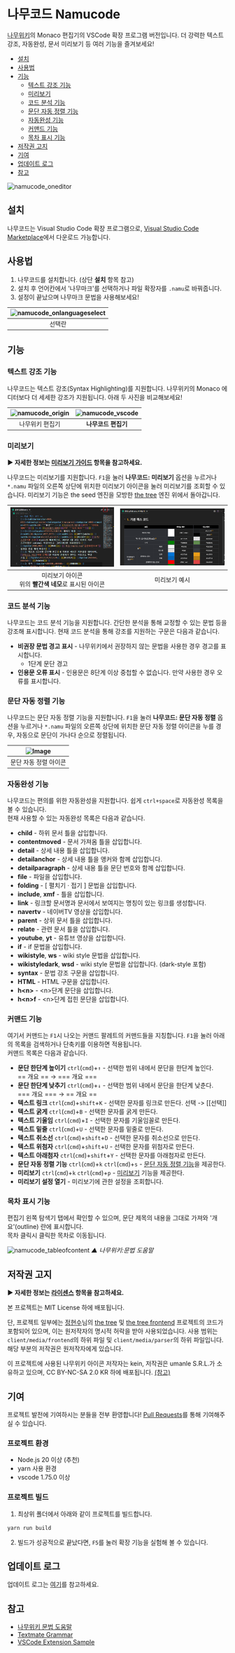 # 나무코드 Namucode

[나무위키](https://namu.wiki)의 Monaco 편집기의 VSCode 확장 프로그램 버전입니다. 더 강력한 텍스트 강조, 자동완성, 문서 미리보기 등 여러 기능을 즐겨보세요!

  - [설치](#설치)
  - [사용법](#사용법)
  - [기능](#기능)
    - [텍스트 강조 기능](#텍스트-강조-기능)
    - [미리보기](#미리보기)
    - [코드 분석 기능](#코드-분석-기능)
    - [문단 자동 정렬 기능](#문단-자동-정렬-기능)
    - [자동완성 기능](#자동완성-기능)
    - [커맨드 기능](#커맨드-기능)
    - [목차 표시 기능](#목차-표시-기능)
  - [저작권 고지](#저작권-고지)
  - [기여](#기여)
  - [업데이트 로그](#업데이트-로그)
  - [참고](#참고)

![namucode_oneditor](./images/namucode_oneditor.png)

## 설치

나무코드는 Visual Studio Code 확장 프로그램으로, [Visual Studio Code Marketplace](https://marketplace.visualstudio.com/items?itemName=jhk1090.namucode)에서 다운로드 가능합니다.

## 사용법

1. 나무코드를 설치합니다. (상단 **설치** 항목 참고)
1. 설치 후 언어칸에서 '나무마크'를 선택하거나 파일 확장자를 `.namu`로 바꿔줍니다.
1. 설정이 끝났으며 나무마크 문법을 사용해보세요!

| ![namucode_onlanguageselect](./images/namucode_onlanguageselect.png) |
| :----: |
| 선택란 |

## 기능

### 텍스트 강조 기능

나무코드는 텍스트 강조(Syntax Highlighting)를 지원합니다. 나무위키의 Monaco 에디터보다 더 세세한 강조가 지원됩니다. 아래 두 사진을 비교해보세요!

| ![namucode_origin](./images/namucode_origin.jpg) | ![namucode_vscode](./images/namucode_vscode.png) |
| :----: | :----: |
| 나무위키 편집기 | **나무코드 편집기** |

### 미리보기
**▶ 자세한 정보는 [미리보기 가이드](./docs/preview.md) 항목을 참고하세요.**

나무코드는 미리보기를 지원합니다. `F1`을 눌러 **나무코드: 미리보기** 옵션을 누르거나 `*.namu` 파일의 오른쪽 상단에 위치한 미리보기 아이콘을 눌러 미리보기를 조회할 수 있습니다. 미리보기 기능은 the seed 엔진을 모방한 [the tree](https://github.com/wjdgustn/thetree) 엔진 위에서 돌아갑니다.

| ![Image](./images/namucode_preview_icon.png) | ![Image](./images/namucode_preview_example.png) |
| :----: | :----: |
| 미리보기 아이콘<br>위의 **빨간색 네모**로 표시된 아이콘 | 미리보기 예시 |

### 코드 분석 기능
나무코드는 코드 분석 기능을 지원합니다. 간단한 분석을 통해 교정할 수 있는 문법 등을 강조해 표시합니다.
현재 코드 분석을 통해 강조를 지원하는 구문은 다음과 같습니다.

<!-- - **고정 주석 강조** - `##@`를 사용한 고정 주석을 강조합니다. -->
- **비권장 문법 경고 표시** - 나무위키에서 권장하지 않는 문법을 사용한 경우 경고를 표시합니다.
  - 1단계 문단 경고
- **인용문 오류 표시** - 인용문은 8단계 이상 중첩할 수 없습니다. 만약 사용한 경우 오류를 표시합니다.

### 문단 자동 정렬 기능
나무코드는 문단 자동 정렬 기능을 지원합니다. `F1`을 눌러 **나무코드: 문단 자동 정렬** 옵션을 누르거나 `*.namu` 파일의 오른쪽 상단에 위치한 문단 자동 정렬 아이콘을 누를 경우, 자동으로 문단이 가나다 순으로 정렬됩니다.

| ![Image](./images/namucode_sort_icon.png) |
| :----: |
| 문단 자동 정렬 아이콘

### 자동완성 기능

나무코드는 편의를 위한 자동완성을 지원합니다. 쉽게 `ctrl+space`로 자동완성 목록을 볼 수 있습니다.\
현재 사용할 수 있는 자동완성 목록은 다음과 같습니다.

- **child** - 하위 문서 틀을 삽입합니다.
- **contentmoved** - 문서 가져옴 틀을 삽입합니다.
- **detail** - 상세 내용 틀을 삽입합니다.
- **detailanchor** - 상세 내용 틀을 앵커와 함께 삽입합니다.
- **detailparagraph** - 상세 내용 틀을 문단 번호와 함께 삽입합니다.
- **file** - 파일을 삽입합니다.
- **folding** - [ 펼치기 · 접기 ] 문법을 삽입합니다.
- **include**, **xmf** - 틀을 삽입합니다.
- **link** - 링크할 문서명과 문서에서 보여지는 명칭이 있는 링크를 생성합니다.
- **navertv** - 네이버TV 영상을 삽입합니다.
- **parent** - 상위 문서 틀을 삽입합니다.
- **relate** - 관련 문서 틀을 삽입합니다.
- **youtube**, **yt** - 유튜브 영상을 삽입합니다.
- **if** - if 문법을 삽입합니다.
- **wikistyle**, **ws** - wiki style 문법을 삽입합니다.
- **wikistyledark**, **wsd** - wiki style 문법을 삽입합니다. (dark-style 포함)
- **syntax** - 문법 강조 구문을 삽입합니다.
- **HTML** - HTML 구문을 삽입합니다.
- **h\<n\>** - \<n\>단계 문단을 삽입합니다.
- **h\<n\>f** - \<n\>단계 접힌 문단을 삽입합니다.

### 커맨드 기능

여기서 커맨드는 `F1`시 나오는 커맨드 팔레트의 커맨드들을 지칭합니다. `F1`을 눌러 아래의 목록을 검색하거나 단축키를 이용하면 적용됩니다.\
커맨드 목록은 다음과 같습니다.

- **문단 한단계 높이기** `ctrl`(`cmd`)+`↑` - 선택한 범위 내에서 문단을 한단계 높인다.\
  == 개요 == → === 개요 ===
- **문단 한단계 낮추기** `ctrl`(`cmd`)+`↓` - 선택한 범위 내에서 문단을 한단계 낮춘다.\
  === 개요 === → == 개요 ==
- **텍스트 링크** `ctrl`(`cmd`)+`shift`+`K` - 선택한 문자를 링크로 만든다.
  선택 -> [[선택]]
- **텍스트 굵게** `ctrl`(`cmd`)+`B` - 선택한 문자를 굵게 만든다.
- **텍스트 기울임** `ctrl`(`cmd`)+`I` - 선택한 문자를 기울임꼴로 만든다.
- **텍스트 밑줄** `ctrl`(`cmd`)+`U` - 선택한 문자를 밑줄로 만든다.
- **텍스트 취소선** `ctrl`(`cmd`)+`shift`+`D` - 선택한 문자를 취소선으로 만든다.
- **텍스트 위첨자** `ctrl`(`cmd`)+`shift`+`U` - 선택한 문자를 위첨자로 만든다.
- **텍스트 아래첨자** `ctrl`(`cmd`)+`shift`+`Y` - 선택한 문자를 아래첨자로 만든다.
- **문단 자동 정렬 기능** `ctrl`(`cmd`)+`k` `ctrl`(`cmd`)+`s` - [문단 자동 정렬 기능](#문단-자동-정렬-기능-auto-sorting-paragraph)을 제공한다.
- **미리보기** `ctrl`(`cmd`)+`k` `ctrl`(`cmd`)+`p` - [미리보기](#미리보기) 기능을 제공한다.
- **미리보기 설정 열기** - 미리보기에 관한 설정을 조회합니다.

### 목차 표시 기능

편집기 왼쪽 탐색기 탭에서 확인할 수 있으며, 문단 제목의 내용을 그대로 가져와 '개요'(outline) 란에 표시합니다.\
목차 클릭시 클릭한 목차로 이동됩니다.

![namucode_tableofcontent](./images/namucode_toc.png)
_▲ 나무위키:문법 도움말_

## 저작권 고지
**▶ 자세한 정보는 [라이센스](./LICENSE.md) 항목을 참고하세요.**

본 프로젝트는 MIT License 하에 배포됩니다.

단, 프로젝트 일부에는 [정현수](https://github.com/wjdgustn)님의 [the tree](https://github.com/wjdgustn/thetree) 및 [the tree frontend](https://github.com/wjdgustn/thetree-frontend) 프로젝트의 코드가 포함되어 있으며, 이는 원저작자의 명시적 허락을 받아 사용되었습니다. 사용 범위는 `client/media/frontend`의 하위 파일 및 `client/media/parser`의 하위 파일입니다. 해당 부분의 저작권은 원저작자에게 있습니다.

이 프로젝트에 사용된 나무위키 아이콘 저작자는 kein, 저작권은 umanle S.R.L.가 소유하고 있으며, CC BY-NC-SA 2.0 KR 하에 배포됩니다. [(참고)](https://namu.wiki/w/%ED%8C%8C%EC%9D%BC:%EB%82%98%EB%AC%B4%EC%9C%84%ED%82%A4%20%EC%95%84%EC%9D%B4%EC%BD%98.svg)

## 기여
프로젝트 발전에 기여하시는 분들을 전부 환영합니다! [Pull Requests](https://github.com/jhk1090/namucode/pulls)를 통해 기여해주실 수 있습니다.

### 프로젝트 환경
 - Node.js 20 이상 (추천)
 - yarn 사용 환경
 - vscode 1.75.0 이상

### 프로젝트 빌드
1. 최상위 폴더에서 아래와 같이 프로젝트를 빌드합니다.
```sh
yarn run build
```

2. 빌드가 성공적으로 끝났다면, `F5`를 눌러 확장 기능을 실험해 볼 수 있습니다.


## 업데이트 로그

업데이트 로그는 [여기](https://github.com/jhk1090/namucode/blob/main/CHANGELOG.md)를 참고하세요.

## 참고

- [나무위키 문법 도움말](https://namu.wiki/w/나무위키:문법%20도움말)
- [Textmate Grammar](https://macromates.com/manual/en/language_grammars)
- [VSCode Extension Sample](https://github.com/microsoft/vscode-extension-samples)
